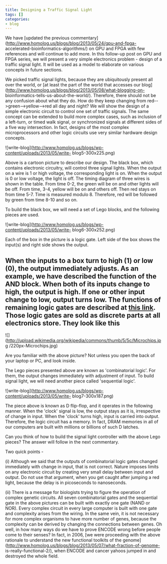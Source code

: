 ```yaml
---
title: Designing a Traffic Signal Light
tags: []
categories:
- blog
---
```

We have [updated the previous
commentary](http://www.homolog.us/blogs/blog/2013/05/24/gpu-and-fpga-
accelerated-bioinformatics-algorithms/) on GPU and FPGA with few references
and will continue to add more. In this follow-up post on GPU and FPGA series,
we will present a very simple electronics problem - design of a traffic signal
light. It will be used as a model to elaborate on various concepts in future
sections.
<!--more-->

We picked traffic signal lights, because they are ubiquitously present all
over the world, or [at least the part of the world that accesses our
blog](http://www.homolog.us/blogs/blog/2013/05/08/what-blogging-on-
bioinformatics-tells-us-about-the-world/). Therefore, there should not be any
confusion about what they do. How do they keep changing from
red-->green-->yellow-->red all day and night? We will show the design of a
simple electronic circuit to control one set of traffic signals. The same
concept can be extended to build more complex cases, such as inclusion of a
left-turn, or timed walk signal, or synchronized signals at different sides of
a five way intersection. In fact, designs of the most complex microprocessors
and other logic circuits use very similar hardware design concepts.

![write-blog](http://www.homolog.us/blogs/wp-content/uploads/2013/05/write-
blog5-300x225.png)

Above is a cartoon picture to describe our design. The black box, which
contains electronic circuitry, will control three signal lights. When the
output on a wire is 1 or high voltage, the corresponding light is on. When the
output is 0 or low voltage, the light is off. The timing diagram of three
wires is shown in the table. From time 0-2, the green will be on and other
lights will be off. From time, 3-4, yellow will be on and others off. Then red
stays on from time 5-7. Time is measured modulo 8. Therefore, red will be
followed by green from time 8-10 and so on.

To build the black box, we will need a set of Lego blocks, and the following
pieces are used.

![write-blog](http://www.homolog.us/blogs/wp-content/uploads/2013/05/write-
blog6-300x252.png)

Each of the box in the picture is a logic gate. Left side of the box shows the
input(s) and right side shows the output.

When the inputs to a box turn to high (1) or low (0), the output immediately
adjusts. As an example, we have described the function of the AND block. When
both of its inputs change to high, the output is high. If one or other input
change to low, output turns low. The functions of remaining logic gates are
described at [this
link](http://www.ee.surrey.ac.uk/Projects/Labview/gatesfunc/). Those logic
gates are sold as discrete parts at all electronics store. They look like this
-

![](http://upload.wikimedia.org/wikipedia/commons/thumb/5/5c/Microchips.jpg
/220px-Microchips.jpg)

Are you familiar with the above picture? Not unless you open the back of your
laptop or PC, and look inside.

The Lego pieces presented above are known as 'combinatorial logic'. For them,
the output changes immediately with adjustment of input. To build signal
light, we will need another piece called 'sequential logic'.

![write-blog](http://www.homolog.us/blogs/wp-content/uploads/2013/05/write-
blog7-300x187.png)

The piece above is known as D flip-flop, and it operates in the following
manner. When the 'clock' signal is low, the output stays as it is,
irrespective of change in input. When the 'clock' turns high, input is carried
into output. Therefore, the logic circuit has a memory. In fact, DRAM memories
in all of our computers are built with millions or billions of such D latches.

Can you think of how to build the signal light controller with the above Lego
pieces? The answer will follow in the next commentary.

Two quick points -

(i) Although we said that the outputs of combinatorial logic gates changed
immediately with change in input, that is not correct. Nature imposes limits
on any electronic circuit by creating very small delay between input and
output. Do not use that argument, when you get caught after jumping a red
light, because the delay is in picoseconds to nanoseconds.

(ii) There is a message for biologists trying to figure the operation of
complex genetic circuits. All seven combinatorial gates and the sequential
gate in the above pictures can be built with exactly one gate (NAND or NOR).
Every complex circuit in every large computer is built with one gate and
complexity arises from the wiring. In the same vein, it is not necessary for
more complex organisms to have more number of genes, because the complexity
can be derived by changing the connections between genes. Oh well, in how many
ways do we have to prove ENCODE wrong before people come to their senses? In
fact, in 2006, [we were proceeding with the above rationale to understand the
new functional toolkits of the
genome](http://www.homolog.us/blogs/blog/2013/05/07/what-fraction-of-genome-
is-really-functional-2/), when ENCODE and cancer yahoos jumped in and
destroyed the whole field.

